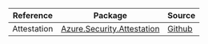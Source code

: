 | Reference | Package | Source |
|---|---|---|
|Attestation|[Azure.Security.Attestation](https://www.nuget.org/packages/Azure.Security.Attestation)|[Github](https://github.com/Azure/azure-sdk-for-net)|
